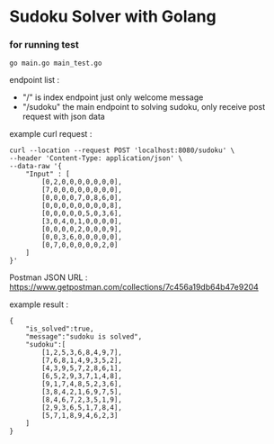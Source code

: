 # Sudoku Solver with Golang



### for running test 
```
go main.go main_test.go
```

endpoint list : 
- "/" is index endpoint just only welcome message
- "/sudoku" the main endpoint to solving sudoku, only receive post request with json data

example curl request :
```
curl --location --request POST 'localhost:8080/sudoku' \
--header 'Content-Type: application/json' \
--data-raw '{
    "Input" : [
        [0,2,0,0,0,0,0,0,0],
        [7,0,0,0,0,0,0,0,0],
        [0,0,0,0,7,0,8,6,0],
        [0,0,0,0,0,0,0,0,8],
        [0,0,0,0,0,5,0,3,6],
        [3,0,4,0,1,0,0,0,0],
        [0,0,0,0,2,0,0,0,9],
        [0,0,3,6,0,0,0,0,0],
        [0,7,0,0,0,0,0,2,0]
    ]
}'
```

Postman JSON URL : https://www.getpostman.com/collections/7c456a19db64b47e9204

example result : 
```
{
    "is_solved":true,
    "message":"sudoku is solved",
    "sudoku":[
        [1,2,5,3,6,8,4,9,7],
        [7,6,8,1,4,9,3,5,2],
        [4,3,9,5,7,2,8,6,1],
        [6,5,2,9,3,7,1,4,8],
        [9,1,7,4,8,5,2,3,6],
        [3,8,4,2,1,6,9,7,5],
        [8,4,6,7,2,3,5,1,9],
        [2,9,3,6,5,1,7,8,4],
        [5,7,1,8,9,4,6,2,3]
    ]
}
```